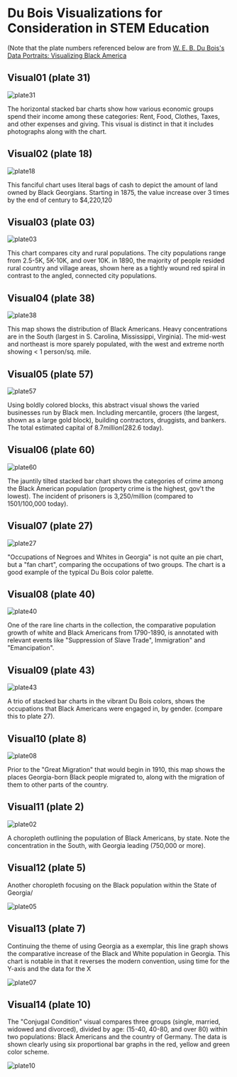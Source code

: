# Du Bois Visualizations for Consideration in STEM Education

(Note that the plate numbers referenced below are from [W. E. B. Du Bois's Data Portraits: Visualizing Black America](https://papress.com/products/w-e-b-du-boiss-data-portraits-visualizing-black-america)

## Visual01 (plate 31)

![plate31](original-plate-31.jpg)

The horizontal stacked bar charts show how various economic groups
spend their income among these categories: Rent, Food, Clothes, Taxes, and 
other expenses and giving. This visual is distinct in that it includes photographs along with the chart.

## Visual02 (plate 18)

![plate18](original-plate-18.jpg)

This fanciful chart uses literal bags of cash to depict the amount of land owned by Black Georgians. Starting in 1875, the value increase over 3 times by the end of century to $4,220,120

## Visual03 (plate 03)

![plate03](original-plate-03.jpg)


This chart compares city and rural populations. The city populations range from 2.5-5K, 5K-10K, and over 10K. in 1890, the majority of people resided rural country and village areas, shown here as a tightly wound red spiral in contrast to the angled, connected city populations.

## Visual04 (plate 38)

![plate38](original-plate-38.jpg)

This map shows the distribution of Black Americans. Heavy concentrations are in the South (largest in S. Carolina, Mississippi, Virginia). The mid-west and northeast is more sparely populated, with the west and extreme north showing < 1 person/sq. mile.

## Visual05 (plate 57)

![plate57](original-plate-57.jpg)

Using boldly colored blocks, this abstract visual shows the varied businesses run by Black men. Including mercantile, grocers (the largest, shown as a large gold block), building contractors, druggists, and bankers.  The total estimated capital of $8.7 million ($282.6 today).

## Visual06 (plate 60)

![plate60](original-plate-60.jpg)

The jauntily tilted stacked bar chart shows the categories of crime among the Black American population (property crime is the highest, gov't the lowest). The incident of prisoners is 3,250/million (compared to 1501/100,000 today).

## Visual07 (plate 27)

![plate27](original-plate-27.jpg)

"Occupations of Negroes and Whites in Georgia" is not quite an pie chart, but a "fan chart", comparing the occupations of two groups. The chart is a good example of the typical Du Bois color palette.

## Visual08 (plate 40)

![plate40](original-plate-40.jpg)

One of the rare line charts in the collection, the comparative population growth of white and Black Americans from 1790-1890, is annotated with relevant events like "Suppression of Slave Trade", Immigration" and  "Emancipation".

## Visual09 (plate 43)

![plate43](original-plate-43.jpg)

A trio of stacked bar charts in the vibrant Du Bois colors, shows the occupations that Black Americans were engaged in, by gender. (compare this to plate 27).

## Visual10 (plate 8)

![plate08](original-plate-08.jpg)

Prior to the "Great Migration" that would begin in 1910, this map shows the places Georgia-born Black people migrated to, along with the migration of them to other parts of the country.


## Visual11 (plate 2)

![plate02](original-plate-02.jpg)

A choropleth outlining the population of Black Americans, by state. Note the concentration in the South, with Georgia leading (750,000 or more).

## Visual12 (plate 5)

Another choropleth focusing on the Black population within the State of Georgia/

![plate05](original-plate-05.jpg)

## Visual13 (plate 7)

Continuing the theme of using Georgia as a exemplar, this line graph shows the comparative increase of the Black and White population in Georgia.  This chart is notable in that it reverses the modern convention, using time for the Y-axis and the data for the X

![plate07](original-plate-07.jpg)

## Visual14 (plate 10)

The "Conjugal Condition" visual compares three groups (single, married, widowed and divorced), divided by age: (15-40, 40-80, and over 80) within two populations: Black Americans and the country of Germany.  The data is shown clearly using six proportional bar graphs in the red, yellow and green color scheme.

![plate10](original-plate-10.jpg) 